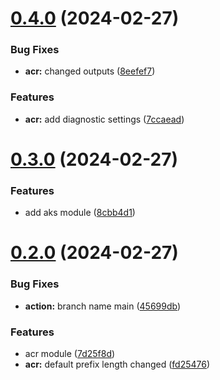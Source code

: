 # [0.4.0](https://github.com/rgb000/github-cicd/compare/v0.3.0...v0.4.0) (2024-02-27)


### Bug Fixes

* **acr:** changed outputs ([8eefef7](https://github.com/rgb000/github-cicd/commit/8eefef7a4c1711a25164af8a61d1173bee0b82a2))


### Features

* **acr:** add diagnostic settings ([7ccaead](https://github.com/rgb000/github-cicd/commit/7ccaead0a8bcb3cc6327cfd3ef27c4d60d736bde))



# [0.3.0](https://github.com/rgb000/github-cicd/compare/v0.2.0...v0.3.0) (2024-02-27)


### Features

* add aks module ([8cbb4d1](https://github.com/rgb000/github-cicd/commit/8cbb4d1c79c654d1e049ed39d9938f2ac72a894f))



# [0.2.0](https://github.com/rgb000/github-cicd/compare/7d25f8d3d3be12dba73729ea55ab256e684978d7...v0.2.0) (2024-02-27)


### Bug Fixes

* **action:** branch name main ([45699db](https://github.com/rgb000/github-cicd/commit/45699dba44320145155b2b36938298bde1c46510))


### Features

* acr module ([7d25f8d](https://github.com/rgb000/github-cicd/commit/7d25f8d3d3be12dba73729ea55ab256e684978d7))
* **acr:** default prefix length changed ([fd25476](https://github.com/rgb000/github-cicd/commit/fd254768dd6f139bd5fe5a8a56ec8e61216840fb))



